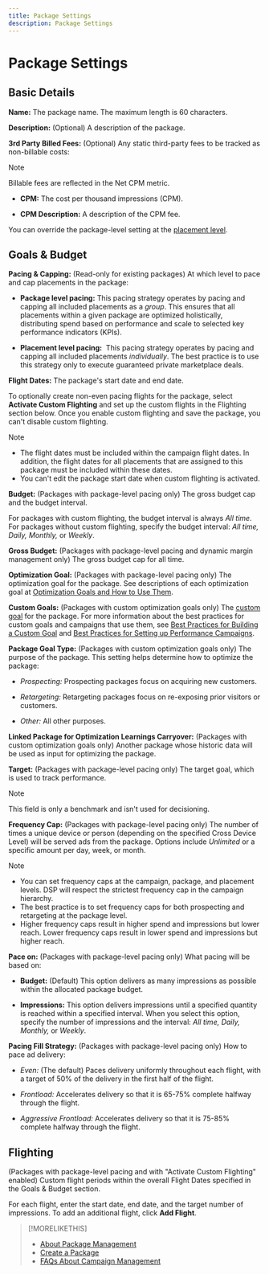 ```yaml
---
title: Package Settings
description: Package Settings
---
```


# Package Settings

## Basic Details

**Name:** The package name. The maximum length is 60 characters.

**Description:** (Optional) A description of the package.

**3rd Party Billed Fees:** (Optional) Any static third-party fees to be tracked as non-billable costs:

>[!NOTE]
>
>Billable fees are reflected in the Net CPM metric.
>
* **CPM:** The cost per thousand impressions (CPM).

* **CPM Description:** A description of the CPM fee.

You can override the package-level setting at the [placement level](/help/dsp/campaign-management/placements/placement-settings.md).

## Goals & Budget

**Pacing & Capping:** (Read-only for existing packages) At which level to pace and cap placements in the package:

* **Package level pacing:** This pacing strategy operates by pacing and capping all included placements as a *group*. This ensures that all placements within a given package are optimized holistically, distributing spend based on performance and scale to selected key performance indicators (KPIs).

* **Placement level pacing:**  This pacing strategy operates by pacing and capping all included placements *individually*. The best practice is to use this strategy only to execute guaranteed private marketplace deals.

**Flight Dates:** The package's start date and end date.

To optionally create non-even pacing flights for the package, select **Activate Custom Flighting** and set up the custom flights in the Flighting section below. Once you enable custom flighting and save the package, you can't disable custom flighting.

>[!NOTE]
>
>* The flight dates must be included within the campaign flight dates. In addition, the flight dates for all placements that are assigned to this package must be included within these dates.
> * You can't edit the package start date when custom flighting is activated.

**Budget:** (Packages with package-level pacing only) The gross budget cap and the budget interval.

For packages with custom flighting, the budget interval is always *All time*. For packages without custom flighting, specify the budget interval: *All time,* *Daily,* *Monthly,* or *Weekly*.

**Gross Budget:** (Packages with package-level pacing and dynamic margin management only) The gross budget cap for all time.

**Optimization Goal:** (Packages with package-level pacing only) The optimization goal for the package. See descriptions of each optimization goal at [Optimization Goals and How to Use Them](/help/dsp/optimization/optimization-goals.md).

**Custom Goals:** (Packages with custom optimization goals only) The [custom goal](/help/dsp/optimization/custom-goal-about.md) for the package. For more information about the best practices for custom goals and campaigns that use them, see  [Best Practices for Building a Custom Goal](/help/dsp/optimization/custom-goal-best-practices.md) and [Best Practices for Setting up Performance Campaigns](/help/dsp/optimization/campaign-best-practices-performance.md).

**Package Goal Type:** (Packages with custom optimization goals only) The purpose of the package. This setting helps determine how to optimize the package:

* *Prospecting:* Prospecting packages focus on acquiring new customers.

* *Retargeting:* Retargeting packages focus on re-exposing prior visitors or customers.

* *Other:* All other purposes.

**Linked Package for Optimization Learnings Carryover:** (Packages with custom optimization goals only) Another package whose historic data will be used as input for optimizing the package.

**Target:** (Packages with package-level pacing only) The target goal, which is used to track performance.

>[!NOTE]
>
>This field is only a benchmark and isn't used for decisioning.

**Frequency Cap:** (Packages with package-level pacing only) The number of times a unique device or person (depending on the specified Cross Device Level) will be served ads from the package. Options include *Unlimited* or a specific amount per day, week, or month.

>[!NOTE]
>
>* You can set frequency caps at the campaign, package, and placement levels. DSP will respect the strictest frequency cap in the campaign hierarchy.
>* The best practice is to set frequency caps for both prospecting and retargeting at the package level.
> * Higher frequency caps result in higher spend and impressions but lower reach. Lower frequency caps result in lower spend and impressions but higher reach.

**Pace on:** (Packages with package-level pacing only) What pacing will be based on:

* **Budget:** (Default) This option delivers as many impressions as possible within the allocated package budget.

* **Impressions:** This option delivers impressions until a specified quantity is reached within a specified interval. When you select this option, specify the number of impressions and the interval: *All time,* *Daily,* *Monthly,* or *Weekly*.

**Pacing Fill Strategy:** (Packages with package-level pacing only) How to pace ad delivery:

* *Even:* (The default) Paces delivery uniformly throughout each flight, with a target of 50% of the delivery in the first half of the flight.

* *Frontload:* Accelerates delivery so that it is 65-75% complete halfway through the flight.

* *Aggressive Frontload:* Accelerates delivery so that it is 75-85% complete halfway through the flight.

## Flighting

(Packages with package-level pacing and with "Activate Custom Flighting" enabled) Custom flight periods within the overall Flight Dates specified in the Goals & Budget section.

For each flight, enter the start date, end date, and the target number of impressions. To add an additional flight, click **Add Flight**.

>[!MORELIKETHIS]
>
>* [About Package Management](package-about.md)
>* [Create a Package](package-create.md)
>* [FAQs About Campaign Management](/help/dsp/campaign-management/campaign-management-faq.md)
